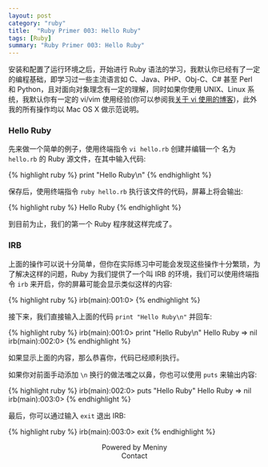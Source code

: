 ```yaml
---
layout: post
category: "ruby"
title:  "Ruby Primer 003: Hello Ruby"
tags: [Ruby]
summary: "Ruby Primer 003: Hello Ruby"
---
```

安装和配置了运行环境之后，开始进行 Ruby 语法的学习，我默认你已经有了一定的编程基础，即学习过一些主流语言如 C、Java、PHP、Obj-C、C# 甚至 Perl 和 Python，且对面向对象理念有一定的理解，同时如果你使用 UNIX、Linux 系统，我默认你有一定的 vi/vim 使用经验(你可以参阅我[关于 vi 使用的博客](http://www.meniny.cn/ios/iOS_Premier_003.html))，此外我的所有操作均以 Mac OS X 做示范说明。

### Hello Ruby

先来做一个简单的例子，使用终端指令 `vi hello.rb` 创建并编辑一个 名为`hello.rb` 的 Ruby 源文件，在其中输入代码:

{% highlight ruby %}
print "Hello Ruby\n"
{% endhighlight %}
	
保存后，使用终端指令 `ruby hello.rb` 执行该文件的代码，屏幕上将会输出:

{% highlight ruby %}
Hello Ruby 
{% endhighlight %}
	
到目前为止，我们的第一个 Ruby 程序就这样完成了。

### IRB

上面的操作可以说十分简单，但你在实际练习中可能会发现这些操作十分繁琐，为了解决这样的问题，Ruby 为我们提供了一个叫 IRB 的环境，我们可以使用终端指令 `irb` 来开启，你的屏幕可能会显示类似这样的内容:

{% highlight ruby %}
irb(main):001:0> 
{% endhighlight %}
	
接下来，我们直接输入上面的代码 `print "Hello Ruby\n"` 并回车:

{% highlight ruby %}
irb(main):001:0> print "Hello Ruby\n"
Hello Ruby
=> nil
irb(main):002:0>
{% endhighlight %}
	
如果显示上面的内容，那么恭喜你，代码已经顺利执行。

如果你对前面手动添加 `\n` 换行的做法嗤之以鼻，你也可以使用 `puts` 来输出内容:

{% highlight ruby %}
irb(main):002:0> puts "Hello Ruby"
Hello Ruby
=> nil
irb(main):003:0> 
{% endhighlight %}

最后，你可以通过输入 `exit` 退出 IRB:

{% highlight ruby %}
irb(main):003:0> exit
{% endhighlight %}

<center>Powered by Meniny</center>
<center>Contact <Meniny@qq.com></center>


